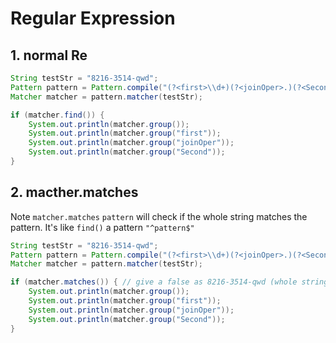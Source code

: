 # Regular Expression

## 1. normal Re

```java
String testStr = "8216-3514-qwd";
Pattern pattern = Pattern.compile("(?<first>\\d+)(?<joinOper>.)(?<Second>\\d+)");
Matcher matcher = pattern.matcher(testStr);

if (matcher.find()) {
    System.out.println(matcher.group());
    System.out.println(matcher.group("first"));
    System.out.println(matcher.group("joinOper"));
    System.out.println(matcher.group("Second"));
}
```

## 2. macther.matches

Note `matcher.matches` `pattern` will check if the whole string matches the pattern. It's like `find()` a pattern `"^pattern$"`

```java
String testStr = "8216-3514-qwd";
Pattern pattern = Pattern.compile("(?<first>\\d+)(?<joinOper>.)(?<Second>\\d+)");
Matcher matcher = pattern.matcher(testStr);

if (matcher.matches()) { // give a false as 8216-3514-qwd (whole string) doesn't match the pattern. It's not search if the string conatins the pattern, use find() instead to check if the string contains the pattern.
    System.out.println(matcher.group());
    System.out.println(matcher.group("first"));
    System.out.println(matcher.group("joinOper"));
    System.out.println(matcher.group("Second"));
}
```
